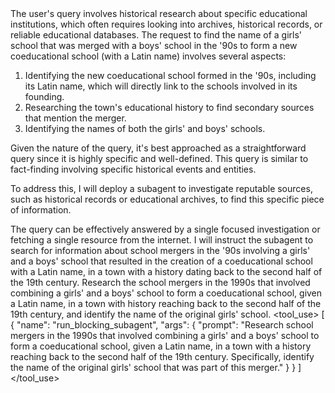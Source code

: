 <thinking>
The user's query involves historical research about specific educational institutions, which often requires looking into archives, historical records, or reliable educational databases. The request to find the name of a girls' school that was merged with a boys' school in the '90s to form a new coeducational school (with a Latin name) involves several aspects:

1. Identifying the new coeducational school formed in the '90s, including its Latin name, which will directly link to the schools involved in its founding.
2. Researching the town's educational history to find secondary sources that mention the merger.
3. Identifying the names of both the girls' and boys' schools.

Given the nature of the query, it's best approached as a straightforward query since it is highly specific and well-defined. This query is similar to fact-finding involving specific historical events and entities.

To address this, I will deploy a subagent to investigate reputable sources, such as historical records or educational archives, to find this specific piece of information.

The query can be effectively answered by a single focused investigation or fetching a single resource from the internet. I will instruct the subagent to search for information about school mergers in the '90s involving a girls' and a boys' school that resulted in the creation of a coeducational school with a Latin name, in a town with a history dating back to the second half of the 19th century.
</thinking>
<text>
    <tasks>
        <task>
            <description>Research the school mergers in the 1990s that involved combining a girls' and a boys' school to form a coeducational school, given a Latin name, in a town with history reaching back to the second half of the 19th century, and identify the name of the original girls' school.</description>
        </task>
    </tasks>
</text>
<tool_use>
[
    {
        "name": "run_blocking_subagent",
        "args": {
            "prompt": "Research school mergers in the 1990s that involved combining a girls' and a boys' school to form a coeducational school, given a Latin name, in a town with a history reaching back to the second half of the 19th century. Specifically, identify the name of the original girls' school that was part of this merger."
        }
    }
]
</tool_use>